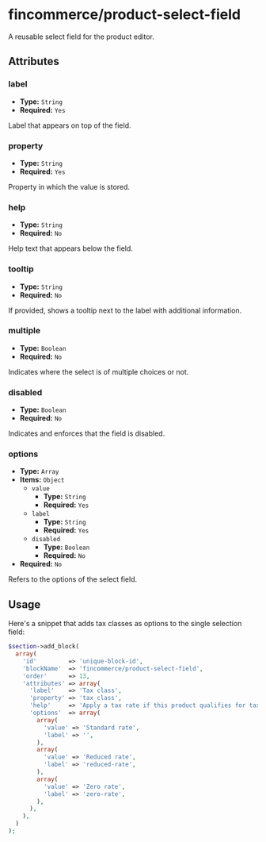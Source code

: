 # fincommerce/product-select-field

A reusable select field for the product editor.

## Attributes

### label

-   **Type:** `String`
-   **Required:** `Yes`

Label that appears on top of the field.

### property

-   **Type:** `String`
-   **Required:** `Yes`

Property in which the value is stored.

### help

-   **Type:** `String`
-   **Required:** `No`

Help text that appears below the field.

### tooltip

- **Type:** `String`
- **Required:** `No`

If provided, shows a tooltip next to the label with additional information.

### multiple

-   **Type:** `Boolean`
-   **Required:** `No`

Indicates where the select is of multiple choices or not.

### disabled

-   **Type:** `Boolean`
-   **Required:** `No`

Indicates and enforces that the field is disabled.

### options

-   **Type:** `Array`
-   **Items:** `Object`
    -   `value`
        -   **Type:** `String`
        -   **Required:** `Yes`
    -   `label`
        -   **Type:** `String`
        -   **Required:** `Yes`
    -   `disabled`
        -   **Type:** `Boolean`
        -   **Required:** `No`
-   **Required:** `No`

Refers to the options of the select field.

## Usage

Here's a snippet that adds tax classes as options to the
single selection field:

```php
$section->add_block(
  array(
    'id'         => 'unique-block-id',
    'blockName'  => 'fincommerce/product-select-field',
    'order'      => 13,
    'attributes' => array(
      'label'    => 'Tax class',
      'property' => 'tax_class',
      'help'     => 'Apply a tax rate if this product qualifies for tax reduction or exemption.',
      'options'  => array(
        array(
          'value' => 'Standard rate',
          'label' => '',
        ),
        array(
          'value' => 'Reduced rate',
          'label' => 'reduced-rate',
        ),
        array(
          'value' => 'Zero rate',
          'label' => 'zero-rate',
        ),
      ),
    ),
  )
);
```
